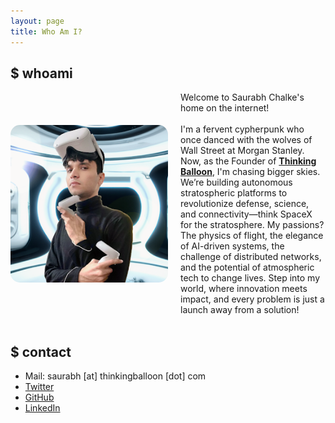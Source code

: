 ```yaml
---
layout: page
title: Who Am I?
---
```


## $ whoami

<div class="about-me-content" style="display: flex; align-items: center;">
    <img src="/assets/images/about-me/profile-picture.png" alt="Saurabh Chalke's Image" style="max-width: 50%; margin-right: 20px; border-radius: 15px;">
    <div>
        Welcome to Saurabh Chalke's home on the internet!<br /><br />I'm a fervent cypherpunk who once danced with the wolves of Wall Street at Morgan Stanley. Now, as the Founder of <a href="https://thinkingballoon.com/" target="_blank"><strong>Thinking Balloon</strong></a>, I'm chasing bigger skies. We’re building autonomous stratospheric platforms to revolutionize defense, science, and connectivity—think SpaceX for the stratosphere. My passions? The physics of flight, the elegance of AI-driven systems, the challenge of distributed networks, and the potential of atmospheric tech to change lives. Step into my world, where innovation meets impact, and every problem is just a launch away from a solution!
    </div>
</div>

<br />

## $ contact
- Mail: saurabh [at] thinkingballoon [dot] com
- [Twitter](https://twitter.com/saurabhchalke)
- [GitHub](https://github.com/saurabhchalke)
- [LinkedIn](https://www.linkedin.com/in/saurabhchalke/)
